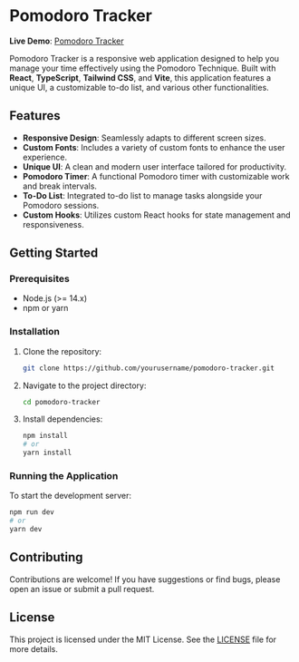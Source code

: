 # Pomodoro Tracker

**Live Demo**: [Pomodoro Tracker](https://pomodoro-tracker-sand.vercel.app)

Pomodoro Tracker is a responsive web application designed to help you manage your time effectively using the Pomodoro Technique. Built with **React**, **TypeScript**, **Tailwind CSS**, and **Vite**, this application features a unique UI, a customizable to-do list, and various other functionalities.

## Features

- **Responsive Design**: Seamlessly adapts to different screen sizes.
- **Custom Fonts**: Includes a variety of custom fonts to enhance the user experience.
- **Unique UI**: A clean and modern user interface tailored for productivity.
- **Pomodoro Timer**: A functional Pomodoro timer with customizable work and break intervals.
- **To-Do List**: Integrated to-do list to manage tasks alongside your Pomodoro sessions.
- **Custom Hooks**: Utilizes custom React hooks for state management and responsiveness.


## Getting Started

### Prerequisites

- Node.js (>= 14.x)
- npm or yarn

### Installation

1. Clone the repository:
   ```bash
   git clone https://github.com/yourusername/pomodoro-tracker.git
   ```
2. Navigate to the project directory:
   ```bash
   cd pomodoro-tracker
   ```
3. Install dependencies:
   ```bash
   npm install
   # or
   yarn install
   ```

### Running the Application

To start the development server:

```bash
npm run dev
# or
yarn dev
```
## Contributing

Contributions are welcome! If you have suggestions or find bugs, please open an issue or submit a pull request.

## License

This project is licensed under the MIT License. See the [LICENSE](LICENSE) file for more details.
